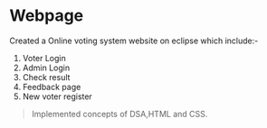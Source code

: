 # Webpage
Created a Online voting system website on eclipse which include:-
1. Voter Login
2. Admin Login
3. Check result
4. Feedback page
5. New voter register
> Implemented concepts of DSA,HTML and CSS.
